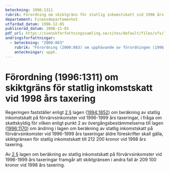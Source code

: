 ```yaml
---
beteckning: 1996:1311
rubrik: Förordning om skiktgräns för statlig inkomstskatt vid 1998 års taxering
departement: Finansdepartementet
utfardad_datum: 1996-12-05
publicerad_datum: 2008-11-03
pdf_url: https://svenskforfattningssamling.se/sites/default/files/sfs/1996-12/SFS1996-1311.pdf
andringsforfattningar:
  - beteckning: "2000:863"
    rubrik: "Förordning (2000:863) om upphävande av förordningen (1996:1311) om skiktgräns för statlig inkomstskatt vid 1998 års taxering"
    anteckningar: upph.
---
```


# Förordning (1996:1311) om skiktgräns för statlig inkomstskatt vid 1998 års taxering

Regeringen fastställer enligt [2 §](#2) lagen ([1994:1852](https://selex.se/eli/sfs/1994/1852)) om beräkning av statlig inkomstskatt på förvärvsinkomster vid 1996-1999 års taxeringar, i fråga om skattskyldig för vilken enligt punkt 2 av övergångsbestämmelserna till lagen ([1996:1170](https://selex.se/eli/sfs/1996/1170)) om ändring i lagen om beräkning av statlig inkomstskatt på förvärvsinkomster vid 1996-1999 års taxeringar äldre föreskrifter skall gälla, skiktgränsen för statlig inkomstskatt till 212 200 kronor vid 1998 års taxering.

Av [2 §](#2) lagen om beräkning av statlig inkomstskatt på förvärvsinkomster vid 1996-1999 års taxeringar framgår att skiktgränsen i andra fall är 209 100 kronor vid 1998 års taxering.